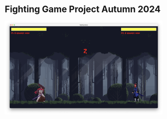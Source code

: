 # Fighting Game Project Autumn 2024

![Default Screenshot](/assets/screenshot.png "Default Screenshot")
